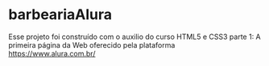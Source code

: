 # barbeariaAlura
Esse projeto foi construído com o auxilio do curso HTML5 e CSS3 parte 1: A primeira página da Web oferecido pela plataforma https://www.alura.com.br/

